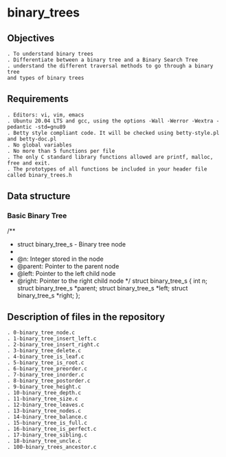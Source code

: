 # binary_trees

## Objectives

	. To understand binary trees
    . Differentiate between a binary tree and a Binary Search Tree
    . understand the different traversal methods to go through a binary tree
    and types of binary trees

## Requirements

	. Editors: vi, vim, emacs
	. Ubuntu 20.04 LTS and gcc, using the options -Wall -Werror -Wextra -pedantic -std=gnu89
	. Betty style compliant code. It will be checked using betty-style.pl and betty-doc.pl
	. No global variables
	. No more than 5 functions per file
	. The only C standard library functions allowed are printf, malloc, free and exit.
    . The prototypes of all functions be included in your header file called binary_trees.h

## Data structure

### Basic Binary Tree

/**
 * struct binary_tree_s - Binary tree node
 *
 * @n: Integer stored in the node
 * @parent: Pointer to the parent node
 * @left: Pointer to the left child node
 * @right: Pointer to the right child node
 */
struct binary_tree_s
{
    int n;
    struct binary_tree_s *parent;
    struct binary_tree_s *left;
    struct binary_tree_s *right;
};


## Description of files in the repository

    . 0-binary_tree_node.c
    . 1-binary_tree_insert_left.c
    . 2-binary_tree_insert_right.c
    . 3-binary_tree_delete.c
    . 4-binary_tree_is_leaf.c
    . 5-binary_tree_is_root.c
    . 6-binary_tree_preorder.c
    . 7-binary_tree_inorder.c
    . 8-binary_tree_postorder.c
    . 9-binary_tree_height.c
    . 10-binary_tree_depth.c
    . 11-binary_tree_size.c
    . 12-binary_tree_leaves.c
    . 13-binary_tree_nodes.c
    . 14-binary_tree_balance.c
    . 15-binary_tree_is_full.c
    . 16-binary_tree_is_perfect.c
    . 17-binary_tree_sibling.c
    . 18-binary_tree_uncle.c
    . 100-binary_trees_ancestor.c
